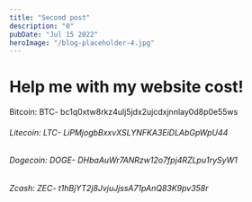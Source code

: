 ```yaml
---
title: "Second post"
description: "0"
pubDate: "Jul 15 2022"
heroImage: "/blog-placeholder-4.jpg"
---
```


<h1>Help me with my website cost!</h1>

Bitcoin: BTC- bc1q0xtw8rkz4ulj5jdx2ujcdxjnnlay0d8p0e55ws<h6>
Litecoin: LTC- LiPMjogbBxxvXSLYNFKA3EiDLAbGpWpU44<h6>
Dogecoin: DOGE- DHbaAuWr7ANRzw12o7fpj4RZLpu1rySyW1<h6>
Zcash: ZEC- t1hBjYT2j8JvjuJjssA71pAnQ83K9pv358r<h6>
